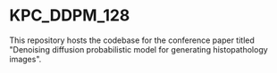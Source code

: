 # KPC_DDPM_128
This repository hosts the codebase for the conference paper titled "Denoising diffusion probabilistic model for generating histopathology images".
